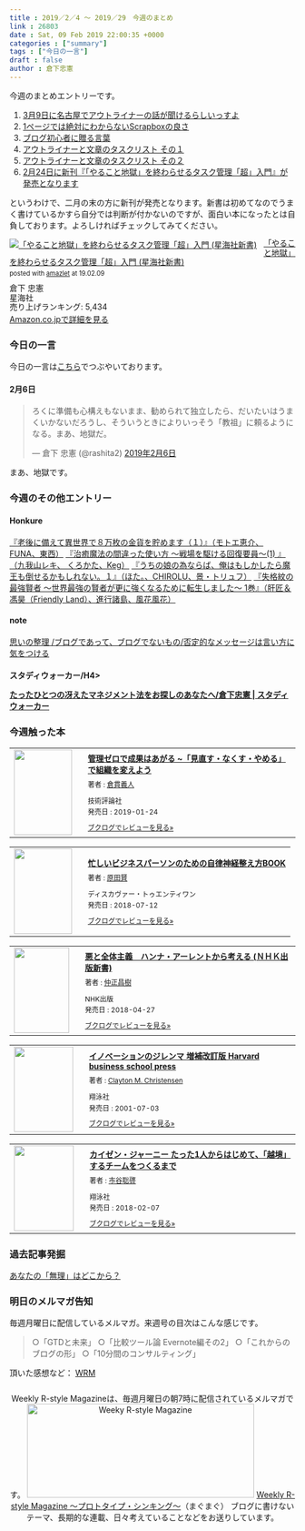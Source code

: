 ```yaml
---
title : 2019／2／4 〜 2019／29　今週のまとめ
link : 26803
date : Sat, 09 Feb 2019 22:00:35 +0000
categories : ["summary"]
tags : ["今日の一言"]
draft : false
author : 倉下忠憲
---
```


今週のまとめエントリーです。
 
<ol>
<li><a href="https://rashita.net/blog/?p=26748">3月9日に名古屋でアウトライナーの話が聞けるらしいっすよ</a></li>
<li><a href="https://rashita.net/blog/?p=26757">1ページでは絶対にわからないScrapboxの良さ</a></li>
<li><a href="https://rashita.net/blog/?p=26769">ブログ初心者に贈る言葉</a></li>
<li><a href="https://rashita.net/blog/?p=26775">アウトライナーと文章のタスクリスト その１</a></li>
<li><a href="https://rashita.net/blog/?p=26783">アウトライナーと文章のタスクリスト その２</a></li>
<li><a href="https://rashita.net/blog/?p=26795">2月24日に新刊『「やること地獄」を終わらせるタスク管理「超」入門』が発売となります</a></li>
</ol>

というわけで、二月の末の方に新刊が発売となります。新書は初めてなのでうまく書けているかすら自分では判断が付かないのですが、面白い本になったとは自負しております。よろしければチェックしてみてください。

<div class="amazlet-box" style="margin-bottom:0px;"><div class="amazlet-image" style="float:left;margin:0px 12px 1px 0px;"><a href="http://www.amazon.co.jp/exec/obidos/ASIN/4065151562/rashita1000-22/ref=nosim/" name="amazletlink" target="_blank"><img src="https://images-fe.ssl-images-amazon.com/images/I/41JT7O61WVL._SL160_.jpg" alt="「やること地獄」を終わらせるタスク管理「超」入門 (星海社新書)" style="border: none;" /></a></div><div class="amazlet-info" style="line-height:120%; margin-bottom: 10px"><div class="amazlet-name" style="margin-bottom:10px;line-height:120%"><a href="http://www.amazon.co.jp/exec/obidos/ASIN/4065151562/rashita1000-22/ref=nosim/" name="amazletlink" target="_blank">「やること地獄」を終わらせるタスク管理「超」入門 (星海社新書)</a><div class="amazlet-powered-date" style="font-size:80%;margin-top:5px;line-height:120%">posted with <a href="http://www.amazlet.com/" title="amazlet" target="_blank">amazlet</a> at 19.02.09</div></div><div class="amazlet-detail">倉下 忠憲 <br />星海社 <br />売り上げランキング: 5,434<br /></div><div class="amazlet-sub-info" style="float: left;"><div class="amazlet-link" style="margin-top: 5px"><a href="http://www.amazon.co.jp/exec/obidos/ASIN/4065151562/rashita1000-22/ref=nosim/" name="amazletlink" target="_blank">Amazon.co.jpで詳細を見る</a></div></div></div><div class="amazlet-footer" style="clear: left"></div></div>

<h3>今日の一言</h3>

今日の一言は<a href="http://twitter.com/rashita2 ">こちら</a>でつぶやいております。

<h4>2月6日</h4>

<blockquote class="twitter-tweet" data-lang="ja"><p lang="ja" dir="ltr">ろくに準備も心構えもないまま、勧められて独立したら、だいたいはうまくいかないだろうし、そういうときによりいっそう「教祖」に頼るようになる。まあ、地獄だ。</p>&mdash; 倉下 忠憲 (@rashita2) <a href="https://twitter.com/rashita2/status/1092980404045271041?ref_src=twsrc%5Etfw">2019年2月6日</a></blockquote>
<script async src="https://platform.twitter.com/widgets.js" charset="utf-8"></script>

まあ、地獄です。

<h3>今週のその他エントリー</h3>

<H4>Honkure</H4>

<a href="http://honkure.net/rbook/archives/2889">『老後に備えて異世界で８万枚の金貨を貯めます（１）』（モトエ恵介、 FUNA、東西）</a>
<a href="http://honkure.net/rbook/archives/2893">『治癒魔法の間違った使い方 ～戦場を駆ける回復要員～(1) 』（九我山レキ、 くろかた、Keg）</a>
<a href="http://honkure.net/rbook/archives/2896">『うちの娘の為ならば、俺はもしかしたら魔王も倒せるかもしれない。１』（ほた。、CHIROLU、景・トリュフ）</a>
<a href="http://honkure.net/rbook/archives/2902">『失格紋の最強賢者 ～世界最強の賢者が更に強くなるために転生しました～ 1巻』（肝匠＆馮昊（Friendly Land）、進行諸島、風花風花）</a>

<H4>note</H4>

<a href="https://note.mu/rashita/n/nb79a4346e2d2">思いの整理 /ブログであって、ブログでないもの/否定的なメッセージは言い方に気をつける</a>

<H4>スタディウォーカー/H4>

<a href="https://studywalker.jp/skillup/article/175191/">たったひとつの冴えたマネジメント法をお探しのあなたへ/倉下忠憲 | スタディウォーカー</a>

<H3>今週触った本</H3>

<div class="booklog_html"><table><tr><td class="booklog_html_image"><a href="https://www.amazon.co.jp/%E7%AE%A1%E7%90%86%E3%82%BC%E3%83%AD%E3%81%A7%E6%88%90%E6%9E%9C%E3%81%AF%E3%81%82%E3%81%8C%E3%82%8B-~%E3%80%8C%E8%A6%8B%E7%9B%B4%E3%81%99%E3%83%BB%E3%81%AA%E3%81%8F%E3%81%99%E3%83%BB%E3%82%84%E3%82%81%E3%82%8B%E3%80%8D%E3%81%A7%E7%B5%84%E7%B9%94%E3%82%92%E5%A4%89%E3%81%88%E3%82%88%E3%81%86-%E5%80%89%E8%B2%AB-%E7%BE%A9%E4%BA%BA/dp/4297103583?SubscriptionId=0AVSM5SVKRWTFMG7ZR82&tag=rashita1000-22&linkCode=xm2&camp=2025&creative=165953&creativeASIN=4297103583" target="_blank"><img src="https://images-fe.ssl-images-amazon.com/images/I/51fCQFF0hOL._SL160_.jpg" width="102" height="150" style="border:0;border-radius:0;" /></a></td><td class="booklog_html_info" style="padding-left:20px;"><div class="booklog_html_title" style="margin-bottom:10px;font-size:14px;font-weight:bold;"><a href="https://www.amazon.co.jp/%E7%AE%A1%E7%90%86%E3%82%BC%E3%83%AD%E3%81%A7%E6%88%90%E6%9E%9C%E3%81%AF%E3%81%82%E3%81%8C%E3%82%8B-~%E3%80%8C%E8%A6%8B%E7%9B%B4%E3%81%99%E3%83%BB%E3%81%AA%E3%81%8F%E3%81%99%E3%83%BB%E3%82%84%E3%82%81%E3%82%8B%E3%80%8D%E3%81%A7%E7%B5%84%E7%B9%94%E3%82%92%E5%A4%89%E3%81%88%E3%82%88%E3%81%86-%E5%80%89%E8%B2%AB-%E7%BE%A9%E4%BA%BA/dp/4297103583?SubscriptionId=0AVSM5SVKRWTFMG7ZR82&tag=rashita1000-22&linkCode=xm2&camp=2025&creative=165953&creativeASIN=4297103583" target="_blank">管理ゼロで成果はあがる ~「見直す・なくす・やめる」で組織を変えよう</a></div><div style="margin-bottom:10px;"><div class="booklog_html_author" style="margin-bottom:15px;font-size:12px;;line-height:1.2em">著者 : <a href="https://booklog.jp/author/%E5%80%89%E8%B2%AB%E7%BE%A9%E4%BA%BA" target="_blank">倉貫義人</a></div><div class="booklog_html_manufacturer" style="margin-bottom:5px;font-size:12px;;line-height:1.2em">技術評論社</div><div class="booklog_html_release" style="font-size:12px;;line-height:1.2em">発売日 : 2019-01-24</div></div><div class="booklog_html_link_amazon"><a href="https://booklog.jp/item/1/4297103583" style="font-size:12px;" target="_blank">ブクログでレビューを見る»</a></div></td></tr></table></div>

<div class="booklog_html"><table><tr><td class="booklog_html_image"><a href="https://www.amazon.co.jp/%E5%BF%99%E3%81%97%E3%81%84%E3%83%93%E3%82%B8%E3%83%8D%E3%82%B9%E3%83%91%E3%83%BC%E3%82%BD%E3%83%B3%E3%81%AE%E3%81%9F%E3%82%81%E3%81%AE%E8%87%AA%E5%BE%8B%E7%A5%9E%E7%B5%8C%E6%95%B4%E3%81%88%E6%96%B9BOOK-%E5%8E%9F%E7%94%B0%E8%B3%A2-ebook/dp/B07FD423RT?SubscriptionId=0AVSM5SVKRWTFMG7ZR82&tag=rashita1000-22&linkCode=xm2&camp=2025&creative=165953&creativeASIN=B07FD423RT" target="_blank"><img src="https://images-fe.ssl-images-amazon.com/images/I/51%2BmW5Tq7QL._SL160_.jpg" width="102" height="150" style="border:0;border-radius:0;" /></a></td><td class="booklog_html_info" style="padding-left:20px;"><div class="booklog_html_title" style="margin-bottom:10px;font-size:14px;font-weight:bold;"><a href="https://www.amazon.co.jp/%E5%BF%99%E3%81%97%E3%81%84%E3%83%93%E3%82%B8%E3%83%8D%E3%82%B9%E3%83%91%E3%83%BC%E3%82%BD%E3%83%B3%E3%81%AE%E3%81%9F%E3%82%81%E3%81%AE%E8%87%AA%E5%BE%8B%E7%A5%9E%E7%B5%8C%E6%95%B4%E3%81%88%E6%96%B9BOOK-%E5%8E%9F%E7%94%B0%E8%B3%A2-ebook/dp/B07FD423RT?SubscriptionId=0AVSM5SVKRWTFMG7ZR82&tag=rashita1000-22&linkCode=xm2&camp=2025&creative=165953&creativeASIN=B07FD423RT" target="_blank">忙しいビジネスパーソンのための自律神経整え方BOOK</a></div><div style="margin-bottom:10px;"><div class="booklog_html_author" style="margin-bottom:15px;font-size:12px;;line-height:1.2em">著者 : <a href="https://booklog.jp/author/%E5%8E%9F%E7%94%B0%E8%B3%A2" target="_blank">原田賢</a></div><div class="booklog_html_manufacturer" style="margin-bottom:5px;font-size:12px;;line-height:1.2em">ディスカヴァー・トゥエンティワン</div><div class="booklog_html_release" style="font-size:12px;;line-height:1.2em">発売日 : 2018-07-12</div></div><div class="booklog_html_link_amazon"><a href="https://booklog.jp/item/1/B07FD423RT" style="font-size:12px;" target="_blank">ブクログでレビューを見る»</a></div></td></tr></table></div>

<div class="booklog_html"><table><tr><td class="booklog_html_image"><a href="https://www.amazon.co.jp/%E6%82%AA%E3%81%A8%E5%85%A8%E4%BD%93%E4%B8%BB%E7%BE%A9-%E3%83%8F%E3%83%B3%E3%83%8A%E3%83%BB%E3%82%A2%E3%83%BC%E3%83%AC%E3%83%B3%E3%83%88%E3%81%8B%E3%82%89%E8%80%83%E3%81%88%E3%82%8B-%EF%BC%AE%EF%BC%A8%EF%BC%AB%E5%87%BA%E7%89%88%E6%96%B0%E6%9B%B8-%E4%BB%B2%E6%AD%A3-%E6%98%8C%E6%A8%B9-ebook/dp/B07CRMPG3S?SubscriptionId=0AVSM5SVKRWTFMG7ZR82&tag=rashita1000-22&linkCode=xm2&camp=2025&creative=165953&creativeASIN=B07CRMPG3S" target="_blank"><img src="https://images-fe.ssl-images-amazon.com/images/I/51zwNSvuJXL._SL160_.jpg" width="97" height="150" style="border:0;border-radius:0;" /></a></td><td class="booklog_html_info" style="padding-left:20px;"><div class="booklog_html_title" style="margin-bottom:10px;font-size:14px;font-weight:bold;"><a href="https://www.amazon.co.jp/%E6%82%AA%E3%81%A8%E5%85%A8%E4%BD%93%E4%B8%BB%E7%BE%A9-%E3%83%8F%E3%83%B3%E3%83%8A%E3%83%BB%E3%82%A2%E3%83%BC%E3%83%AC%E3%83%B3%E3%83%88%E3%81%8B%E3%82%89%E8%80%83%E3%81%88%E3%82%8B-%EF%BC%AE%EF%BC%A8%EF%BC%AB%E5%87%BA%E7%89%88%E6%96%B0%E6%9B%B8-%E4%BB%B2%E6%AD%A3-%E6%98%8C%E6%A8%B9-ebook/dp/B07CRMPG3S?SubscriptionId=0AVSM5SVKRWTFMG7ZR82&tag=rashita1000-22&linkCode=xm2&camp=2025&creative=165953&creativeASIN=B07CRMPG3S" target="_blank">悪と全体主義　ハンナ・アーレントから考える (ＮＨＫ出版新書)</a></div><div style="margin-bottom:10px;"><div class="booklog_html_author" style="margin-bottom:15px;font-size:12px;;line-height:1.2em">著者 : <a href="https://booklog.jp/author/%E4%BB%B2%E6%AD%A3%E6%98%8C%E6%A8%B9" target="_blank">仲正昌樹</a></div><div class="booklog_html_manufacturer" style="margin-bottom:5px;font-size:12px;;line-height:1.2em">NHK出版</div><div class="booklog_html_release" style="font-size:12px;;line-height:1.2em">発売日 : 2018-04-27</div></div><div class="booklog_html_link_amazon"><a href="https://booklog.jp/item/1/B07CRMPG3S" style="font-size:12px;" target="_blank">ブクログでレビューを見る»</a></div></td></tr></table></div>

<div class="booklog_html"><table><tr><td class="booklog_html_image"><a href="https://www.amazon.co.jp/%E3%82%A4%E3%83%8E%E3%83%99%E3%83%BC%E3%82%B7%E3%83%A7%E3%83%B3%E3%81%AE%E3%82%B8%E3%83%AC%E3%83%B3%E3%83%9E-%E5%A2%97%E8%A3%9C%E6%94%B9%E8%A8%82%E7%89%88-Harvard-business-school-ebook/dp/B009ILGWS6?SubscriptionId=0AVSM5SVKRWTFMG7ZR82&tag=rashita1000-22&linkCode=xm2&camp=2025&creative=165953&creativeASIN=B009ILGWS6" target="_blank"><img src="https://images-fe.ssl-images-amazon.com/images/I/41suptVRvxL._SL160_.jpg" width="104" height="150" style="border:0;border-radius:0;" /></a></td><td class="booklog_html_info" style="padding-left:20px;"><div class="booklog_html_title" style="margin-bottom:10px;font-size:14px;font-weight:bold;"><a href="https://www.amazon.co.jp/%E3%82%A4%E3%83%8E%E3%83%99%E3%83%BC%E3%82%B7%E3%83%A7%E3%83%B3%E3%81%AE%E3%82%B8%E3%83%AC%E3%83%B3%E3%83%9E-%E5%A2%97%E8%A3%9C%E6%94%B9%E8%A8%82%E7%89%88-Harvard-business-school-ebook/dp/B009ILGWS6?SubscriptionId=0AVSM5SVKRWTFMG7ZR82&tag=rashita1000-22&linkCode=xm2&camp=2025&creative=165953&creativeASIN=B009ILGWS6" target="_blank">イノベーションのジレンマ 増補改訂版 Harvard business school press</a></div><div style="margin-bottom:10px;"><div class="booklog_html_author" style="margin-bottom:15px;font-size:12px;;line-height:1.2em">著者 : <a href="https://booklog.jp/author/Clayton+M.+Christensen" target="_blank">Clayton M. Christensen</a></div><div class="booklog_html_manufacturer" style="margin-bottom:5px;font-size:12px;;line-height:1.2em">翔泳社</div><div class="booklog_html_release" style="font-size:12px;;line-height:1.2em">発売日 : 2001-07-03</div></div><div class="booklog_html_link_amazon"><a href="https://booklog.jp/item/1/B009ILGWS6" style="font-size:12px;" target="_blank">ブクログでレビューを見る»</a></div></td></tr></table></div>

<div class="booklog_html"><table><tr><td class="booklog_html_image"><a href="https://www.amazon.co.jp/%E3%82%AB%E3%82%A4%E3%82%BC%E3%83%B3%E3%83%BB%E3%82%B8%E3%83%A3%E3%83%BC%E3%83%8B%E3%83%BC-%E3%81%9F%E3%81%A3%E3%81%9F1%E4%BA%BA%E3%81%8B%E3%82%89%E3%81%AF%E3%81%98%E3%82%81%E3%81%A6%E3%80%81%E3%80%8C%E8%B6%8A%E5%A2%83%E3%80%8D%E3%81%99%E3%82%8B%E3%83%81%E3%83%BC%E3%83%A0%E3%82%92%E3%81%A4%E3%81%8F%E3%82%8B%E3%81%BE%E3%81%A7-%E5%B8%82%E8%B0%B7-%E8%81%A1%E5%95%93-ebook/dp/B078HZKLMB?SubscriptionId=0AVSM5SVKRWTFMG7ZR82&tag=rashita1000-22&linkCode=xm2&camp=2025&creative=165953&creativeASIN=B078HZKLMB" target="_blank"><img src="https://images-fe.ssl-images-amazon.com/images/I/51dyayEiHcL._SL160_.jpg" width="105" height="150" style="border:0;border-radius:0;" /></a></td><td class="booklog_html_info" style="padding-left:20px;"><div class="booklog_html_title" style="margin-bottom:10px;font-size:14px;font-weight:bold;"><a href="https://www.amazon.co.jp/%E3%82%AB%E3%82%A4%E3%82%BC%E3%83%B3%E3%83%BB%E3%82%B8%E3%83%A3%E3%83%BC%E3%83%8B%E3%83%BC-%E3%81%9F%E3%81%A3%E3%81%9F1%E4%BA%BA%E3%81%8B%E3%82%89%E3%81%AF%E3%81%98%E3%82%81%E3%81%A6%E3%80%81%E3%80%8C%E8%B6%8A%E5%A2%83%E3%80%8D%E3%81%99%E3%82%8B%E3%83%81%E3%83%BC%E3%83%A0%E3%82%92%E3%81%A4%E3%81%8F%E3%82%8B%E3%81%BE%E3%81%A7-%E5%B8%82%E8%B0%B7-%E8%81%A1%E5%95%93-ebook/dp/B078HZKLMB?SubscriptionId=0AVSM5SVKRWTFMG7ZR82&tag=rashita1000-22&linkCode=xm2&camp=2025&creative=165953&creativeASIN=B078HZKLMB" target="_blank">カイゼン・ジャーニー たった1人からはじめて、「越境」するチームをつくるまで</a></div><div style="margin-bottom:10px;"><div class="booklog_html_author" style="margin-bottom:15px;font-size:12px;;line-height:1.2em">著者 : <a href="https://booklog.jp/author/%E5%B8%82%E8%B0%B7%E8%81%A1%E5%95%93" target="_blank">市谷聡啓</a></div><div class="booklog_html_manufacturer" style="margin-bottom:5px;font-size:12px;;line-height:1.2em">翔泳社</div><div class="booklog_html_release" style="font-size:12px;;line-height:1.2em">発売日 : 2018-02-07</div></div><div class="booklog_html_link_amazon"><a href="https://booklog.jp/item/1/B078HZKLMB" style="font-size:12px;" target="_blank">ブクログでレビューを見る»</a></div></td></tr></table></div>

<h3>過去記事発掘</h3>

<a href="https://rashita.net/blog/?p=10890">あなたの「無理」はどこから？</a>

<h3>明日のメルマガ告知</h3>

毎週月曜日に配信しているメルマガ。来週号の目次はこんな感じです。

<blockquote>
○「GTDと未来」
○「比較ツール論 Evernote編その2」
○「これからのブログの形」
○「10分間のコンサルティング」
</blockquote>

頂いた感想など：
<a class="twitter-timeline"  href="https://twitter.com/rashita2/timelines/427262290753097729"  data-widget-id="427265271171010561">WRM</a>
    <script>!function(d,s,id){var js,fjs=d.getElementsByTagName(s)[0],p=/^http:/.test(d.location)?'http':'https';if(!d.getElementById(id)){js=d.createElement(s);js.id=id;js.src=p+"://platform.twitter.com/widgets.js";fjs.parentNode.insertBefore(js,fjs);}}(document,"script","twitter-wjs");</script>

<div style="text-align:center;margin-top:25px;">
Weekly R-style Magazineは、毎週月曜日の朝7時に配信されているメルマガです。
<a href="http://www.mag2.com/m/0001185133.html" target="_blank"><img src="https://rashita.net/blog/wp-content/uploads/2010/09/mmbanner.jpg" alt="Weeky R-style Magazine" width="400" height="165" class="alignnone size-full wp-image-12201" /></a>
<a href="http://www.mag2.com/m/0001185133.html" target="_blank">Weekly R-style Magazine ～プロトタイプ・シンキング～</a>（まぐまぐ）
ブログに書けないテーマ、長期的な連載、日々考えていることなどをお送りしています。
</div> 
